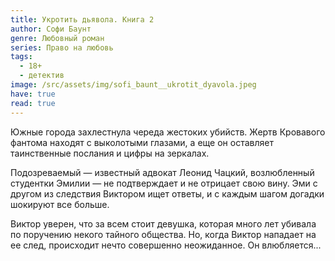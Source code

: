 ```yaml
---
title: Укротить дьявола. Книга 2
author: Софи Баунт
genre: Любовный роман
series: Право на любовь
tags:
  - 18+
  - детектив
image: /src/assets/img/sofi_baunt__ukrotit_dyavola.jpeg
have: true
read: true
---
```

Южные города захлестнула череда жестоких убийств. Жертв Кровавого фантома находят с выколотыми глазами, а еще он оставляет таинственные послания и цифры на зеркалах.

Подозреваемый — известный адвокат Леонид Чацкий, возлюбленный студентки Эмилии — не подтверждает и не отрицает свою вину. Эми с другом из следствия Виктором ищет ответы, и с каждым шагом догадки шокируют все больше.

Виктор уверен, что за всем стоит девушка, которая много лет убивала по поручению некого тайного общества. Но, когда Виктор нападает на ее след, происходит нечто совершенно неожиданное. Он влюбляется...
